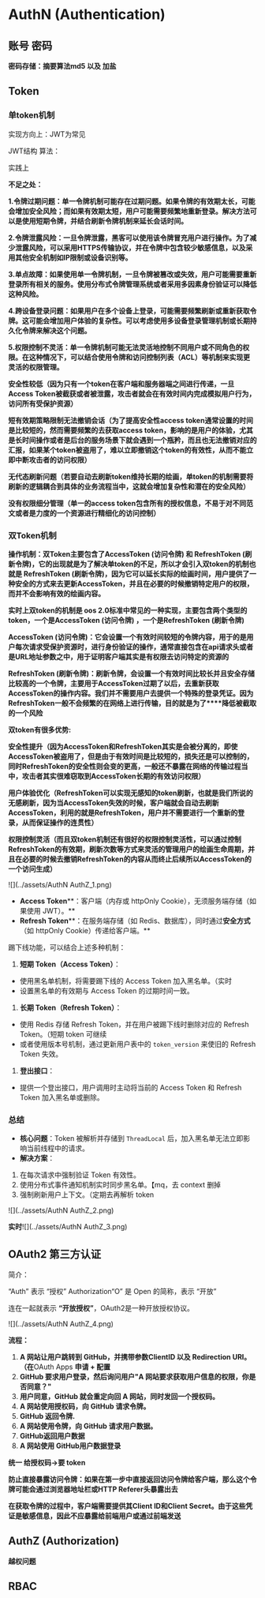 # **AuthN (Authentication)**

## **账号 密码**

**密码存储：摘要算法md5 以及 加盐**

## **Token**

### **单token机制**

实现方向上：JWT为常见

JWT结构 算法：

实践上







**不足之处：**

​        **1.令牌过期问题：单一令牌机制可能存在过期问题。如果令牌的有效期太长，可能会增加安全风险；而如果有效期太短，用户可能需要频繁地重新登录。解决方法可以是使用短期令牌，并结合刷新令牌机制来延长会话时间。**

​        **2.令牌泄露风险：一旦令牌泄露，黑客可以使用该令牌冒充用户进行操作。为了减少泄露风险，可以采用HTTPS传输协议，并在令牌中包含较少敏感信息，以及采用其他安全机制如IP限制或设备识别等。**

​        **3.单点故障：如果使用单一令牌机制，一旦令牌被篡改或失效，用户可能需要重新登录所有相关的服务。使用分布式令牌管理系统或者采用多因素身份验证可以降低这种风险。**

​        **4.跨设备登录问题：如果用户在多个设备上登录，可能需要频繁刷新或重新获取令牌。这可能会增加用户体验的复杂性。可以考虑使用多设备登录管理机制或长期持久化令牌来解决这个问题。**

​        **5.权限控制不灵活：单一令牌机制可能无法灵活地控制不同用户或不同角色的权限。在这种情况下，可以结合使用令牌和访问控制列表（ACL）等机制来实现更灵活的权限管理。**



**安全性较低（因为只有一个token在客户端和服务器端之间进行传递，一旦Access Token被截获或者被泄露，攻击者就会在有效时间内完成模拟用户行为，访问所有受保护资源）**



**短有效期策略限制无法撤销会话（为了提高安全性access token通常设置的时间是比较短的，然而需要频繁的去获取access token，影响的是用户的体验，尤其是长时间操作或者是后台的服务场景下就会遇到一个瓶矜，而且也无法撤销对应的汇报，如果某个token被盗用了，难以立即撤销这个token的有效性，从而不能立即中断攻击者的访问权限）**

**无代态刷新问题（若要自动去刷新token维持长期的绘画，**单token的机制需要将刷新的逻辑耦合到具体的业务流程当中**，这就会增加复杂性和潜在的安全风险）**

**没有权限细分管理（单一的access token包含所有的授权信息，不易于对不同范文或者是力度的一个资源进行精细化的访问控制）**





### **双Token机制**

**操作机制：双Token主要包含了AccessToken (访问令牌) 和 RefreshToken (刷新令牌)，它的出现就是为了解决单token的不足，所以才会引入双token的机制也就是 RefreshToken (刷新令牌)，因为它可以延长实际的绘画时间，用户提供了一种安全的方式来去更新AccessToken，并且在必要的时候撤销特定用户的权限，而并不会影响有效的绘画内容。**



**实时上双token的机制是 oos 2.0标准中常见的一种实现，主要包含两个类型的token，一个是AccessToken (访问令牌) ，一个是RefreshToken (刷新令牌)**

**AccessToken (访问令牌)：它会设置一个有效时间较短的令牌内容，用于的是用户每次请求受保护资源时，进行身份验证的操作，通常直接包含在api请求头或者是URL地址参数之中，用于证明客户端其实是有权限去访问特定的资源的**



**RefreshToken (刷新令牌)：刷新令牌，会设置一个有效时间比较长并且安全存储比较高的一个令牌，主要用于AccessToken过期了以后，去重新获取AccessToken的操作内容。我们并不需要用户去提供一个特殊的登录凭证。因为RefreshToken一般不会频繁的在网络上进行传输，目的就是为了****降低被截取的一个风险**



**双token有很多优势:**

**安全性提升（因为AccessToken和RefreshToken其实是会被分离的，即使AccessToken被盗用了，但是由于有效时间是比较短的，损失还是可以控制的，同时RefreshToken的安全性则会变的更高，一般还不暴露在网络的传输过程当中，攻击者其实很难窃取到AccessToken长期的有效访问权限）**

**用户体验优化（RefreshToken可以实现无感知的token刷新，也就是我们所说的无感刷新，因为当AccessToken失效的时候，客户端就会自动去刷新AccessToken，**利用的就是RefreshToken**，用户并不需要进行一个重新的登录，从而保证操作的连贯性）**



**权限控制灵活（而且双token机制还有很好的权限控制灵活性，可以通过控制RefreshToken的有效期，刷新次数等方式来灵活的管理用户的绘画生命周期，并且在必要的时候去撤销RefreshToken的内容从而终止后续所以AccessToken的一个访问生成）**

![](../assets/AuthN AuthZ_1.png)

- **Access Token****：客户端（内存或 httpOnly Cookie），无须服务端存储（如果使用 JWT）。**
- **Refresh Token****：在服务端存储（如 Redis、数据库），同时通过****安全方式****（如 httpOnly Cookie）传递给客户端。**



踢下线功能，可以结合上述多种机制：

1. **短期 Token（Access Token）**：

- 使用黑名单机制，将需要踢下线的 Access Token 加入黑名单。（实时
- 设置黑名单的有效期与 Access Token 的过期时间一致。

1. **长期 Token（Refresh Token）**：

- 使用 Redis 存储 Refresh Token，并在用户被踢下线时删除对应的 Refresh Token。（短期 token 可继续
- 或者使用版本号机制，通过更新用户表中的 `token_version` 来使旧的 Refresh Token 失效。

1. **登出接口**：

- 提供一个登出接口，用户调用时主动将当前的 Access Token 和 Refresh Token 加入黑名单或删除。



### **总结**

- **核心问题**：Token 被解析并存储到 `ThreadLocal` 后，加入黑名单无法立即影响当前线程中的请求。
- **解决方案**：

1. 在每次请求中强制验证 Token 有效性。
2. 使用分布式事件通知机制实时同步黑名单。【mq，去 context 删掉
3. 强制刷新用户上下文。（定期去再解析 token

![](../assets/AuthN AuthZ_2.png)





**实时**![](../assets/AuthN AuthZ_3.png)

## **OAuth2 第三方认证**

简介：

“Auth” 表示 “授权” Authorization“O” 是 Open 的简称，表示 “开放”

连在一起就表示 **“开放授权”**，OAuth2是一种开放授权协议。

![](../assets/AuthN AuthZ_4.png)

**流程：**

1. **A 网站让用户跳转到 GitHub，并携带参数ClientID 以及 Redirection URI。（在**OAuth Apps **申请 + 配置**
2. **GitHub 要求用户登录，然后询问用户"A 网站要求获取用户信息的权限，你是否同意？"**
3. **用户同意，GitHub 就会重定向回 A 网站，同时发回****一个授权码****。**
4. **A 网站****使用授权码，向 GitHub 请求令牌****。**
5. **GitHub 返回令牌.**
6. **A 网站使用令牌，向 GitHub 请求用户数据。**
7. **GitHub返回用户数据**
8. **A 网站使用 GitHub用户数据登录**

**统一 给授权码->要 token**

**防止直接暴露访问令牌：如果在第一步中直接返回****访问令牌****给客户端，那么这个令牌可能会通过浏览器地址栏或HTTP Referer头暴露出去**

**在获取令牌的过程中，客户端需要提供其Client ID和Client Secret。由于这些凭证是敏感信息，因此不应暴露给前端用户或通过前端发送**

## **AuthZ (Authorization)**

**越权问题**

## **RBAC**